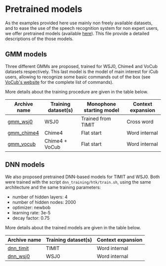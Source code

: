 # Pretrained models

As the examples provided here use mainly non freely available datasets, and to ease the use of the speech recognition system for non expert users, we offer pretrained models (available [here](https://zenodo.org/record/836692)). This file provide a detailed descriptions of the those models.

## GMM models

Three different GMMs are proposed, trained for WSJ0, Chime4 and VoCub datasets respectively. This last model is the model of main interest for iCub users, allowing to recognize some basic commands out of the box (see [VoCub's website](https://robotology.github.io/natural-speech/vocub/index.html) for the complete list of commands).

More details about the training procedure are given in the table below.

|Archive name|Training dataset(s)|Monophone starting model|Context expansion|
|-|-|-|-|
|[gmm_wsj0](https://zenodo.org/record/836692/files/gmm_wsj0.tar.gz)|WSJ0|Trained from TIMIT|Cross word|
|[gmm_chime4](https://zenodo.org/record/836692/files/gmm_chime4.tar.gz)|Chime4|Flat start|Word internal|
|[gmm_vocub](https://zenodo.org/record/836692/files/gmm_vocub.tar.gz)|Chime4 + VoCub|Flat start|Word internal|

## DNN models

We also proposed pretrained DNN-based models for TIMIT and WSJ0. Both were trained with the script `dnn_training/htk/train.sh`, using the same architecture and the same training parameters:
* number of hidden layers: 4
* number of hidden nodes: 2000
* optimizer: newbob
* learning rate: 3e-5
* decay factor: 0.75

More details about the trained models are given in the table below.

|Archive name|Training dataset(s)|Context expansion|
|-|-|-|
|[dnn_timit](https://zenodo.org/record/836692/files/dnn_timit.tar.gz)|TIMIT|Word internal|
|[dnn_wsj0](https://zenodo.org/record/836692/files/dnn_wsj0.tar.gz)|WSJ0|Word internal|
